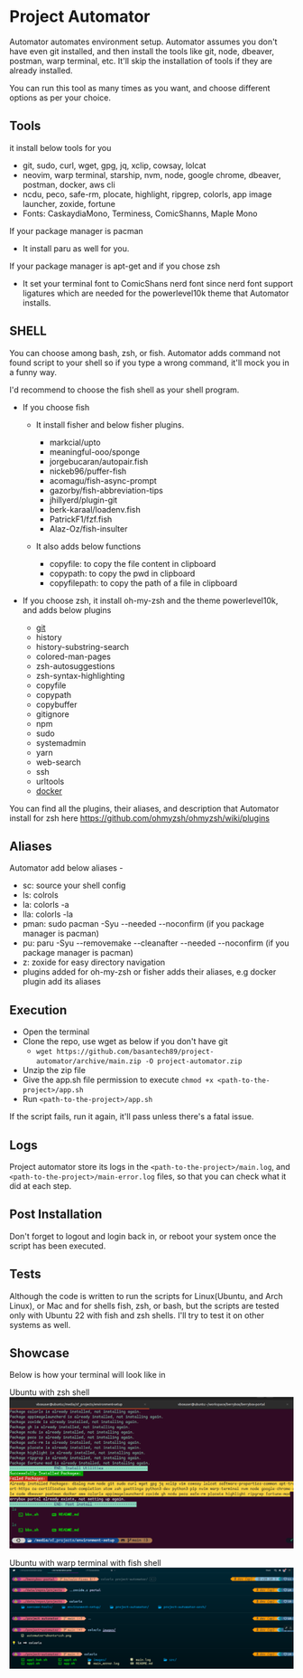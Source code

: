 # Project Automator

Automator automates environment setup. Automator assumes you don't have even git installed, and then install the tools like git, node, dbeaver, postman, warp terminal, etc. It'll skip the installation of tools if they are already installed.

You can run this tool as many times as you want, and choose different options as per your choice.

## Tools

it install below tools for you

- git, sudo, curl, wget, gpg, jq, xclip, cowsay, lolcat
- neovim, warp terminal, starship, nvm, node, google chrome, dbeaver, postman, docker, aws cli
- ncdu, peco, safe-rm, plocate, highlight, ripgrep, colorls, app image launcher, zoxide, fortune
- Fonts: CaskaydiaMono, Terminess, ComicShanns, Maple Mono

If your package manager is pacman

- It install paru as well for you.

If your package manager is apt-get and if you chose zsh

- It set your terminal font to ComicShans nerd font since nerd font support ligatures which are needed for the powerlevel10k theme that Automator installs.

## SHELL

You can choose among bash, zsh, or fish. Automator adds command not found script to your shell so if you type a wrong command, it'll mock you in a funny way.

I'd recommend to choose the fish shell as your shell program.

- If you choose fish
  - It install fisher and below fisher plugins.
    - markcial/upto
    - meaningful-ooo/sponge
    - jorgebucaran/autopair.fish
    - nickeb96/puffer-fish
    - acomagu/fish-async-prompt
    - gazorby/fish-abbreviation-tips
    - jhillyerd/plugin-git
    - berk-karaal/loadenv.fish
    - PatrickF1/fzf.fish
    - Alaz-Oz/fish-insulter

  - It also adds below functions
    - copyfile: to copy the file content in clipboard
    - copypath: to copy the pwd in clipboard
    - copyfilepath: to copy the path of a file in clipboard

- If you choose zsh, it install oh-my-zsh and the theme powerlevel10k, and adds below plugins
  - [git](https://github.com/ohmyzsh/ohmyzsh/tree/master/plugins/git)
  - history
  - history-substring-search
  - colored-man-pages
  - zsh-autosuggestions
  - zsh-syntax-highlighting
  - copyfile
  - copypath
  - copybuffer
  - gitignore
  - npm
  - sudo
  - systemadmin
  - yarn
  - web-search
  - ssh
  - urltools
  - [docker](https://github.com/ohmyzsh/ohmyzsh/tree/master/plugins/docker)

You can find all the plugins, their aliases, and description that Automator install for zsh here <https://github.com/ohmyzsh/ohmyzsh/wiki/plugins>

## Aliases

Automator add below aliases -

- sc: source your shell config
- ls: colrols
- la: colorls -a
- lla: colorls -la
- pman: sudo pacman -Syu --needed --noconfirm (if you package manager is pacman)
- pu: paru -Syu --removemake --cleanafter --needed --noconfirm (if you package manager is pacman)
- z: zoxide for easy directory navigation
- plugins added for oh-my-zsh or fisher adds their aliases, e.g docker plugin add its aliases

## Execution

- Open the terminal
- Clone the repo, use wget as below if you don't have git
  - ```wget https://github.com/basantech89/project-automator/archive/main.zip -O project-automator.zip```
- Unzip the zip file
- Give the app.sh file permission to execute `chmod +x <path-to-the-project>/app.sh`
- Run `<path-to-the-project>/app.sh`

If the script fails, run it again, it'll pass unless there's a fatal issue.

## Logs

Project automator store its logs in the `<path-to-the-project>/main.log`, and `<path-to-the-project>/main-error.log` files, so that you can check what it did at each step.

## Post Installation

Don't forget to logout and login back in, or reboot your system once the script has been executed.

## Tests

Although the code is written to run the scripts for Linux(Ubuntu, and Arch Linux), or Mac and for shells fish, zsh, or bash, but the scripts are tested only with Ubuntu 22 with fish and zsh shells. I'll try to test it on other systems as well.

## Showcase

Below is how your terminal will look like in

Ubuntu with zsh shell
![automator-ubuntu-zsh](/images/automator-ubuntu-zsh.png)

Ubuntu with warp terminal with fish shell
![automator-ubuntu-warp-zsh](/images/automator-ubuntu-fish-warp.png)
